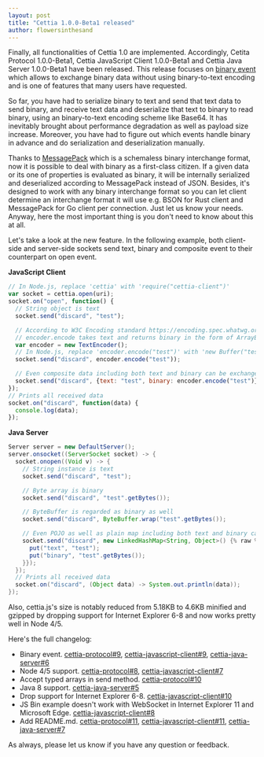 ```yaml
---
layout: post
title: "Cettia 1.0.0-Beta1 released"
author: flowersinthesand
---
```


Finally, all functionalities of Cettia 1.0 are implemented. Accordingly, Cetita Protocol 1.0.0-Beta1, Cettia JavaScript Client 1.0.0-Beta1 and Cettia Java Server 1.0.0-Beta1 have been released. This release focuses on [binary event](https://github.com/cettia/cettia-protocol/issues/9) which allows to exchange binary data without using binary-to-text encoding and is one of features that many users have requested.

So far, you have had to serialize binary to text and send that text data to send binary, and receive text data and deserialize that text to binary to read binary, using an binary-to-text encoding scheme like Base64. It has inevitably brought about performance degradation as well as payload size increase. Moreover, you have had to figure out which events handle binary in advance and do serialization and deserialization manually.

Thanks to [MessagePack](http://msgpack.org) which is a schemaless binary interchange format, now it is possible to deal with binary as a first-class citizen. If a given data or its one of properties is evaluated as binary, it will be internally serialized and deserialized according to MessagePack instead of JSON. Besides, it's designed to work with any binary interchange format so you can let client determine an interchange format it will use e.g. BSON for Rust client and MessagePack for Go client per connection. Just let us know your needs. Anyway, here the most important thing is you don't need to know about this at all.

Let's take a look at the new feature. In the following example, both client-side and server-side sockets send text, binary and composite event to their counterpart on open event.

**JavaScript Client**

```javascript
// In Node.js, replace 'cettia' with 'require("cettia-client")'
var socket = cettia.open(uri);
socket.on("open", function() {
  // String object is text
  socket.send("discard", "test");

  // According to W3C Encoding standard https://encoding.spec.whatwg.org/
  // encoder.encode takes text and returns binary in the form of ArrayBuffer
  var encoder = new TextEncoder();
  // In Node.js, replace 'encoder.encode("test")' with 'new Buffer("test")'
  socket.send("discard", encoder.encode("test"));

  // Even composite data including both text and binary can be exchanged
  socket.send("discard", {text: "test", binary: encoder.encode("test")});
});
// Prints all received data
socket.on("discard", function(data) {
  console.log(data);
});
```

**Java Server**

```java
Server server = new DefaultServer();
server.onsocket((ServerSocket socket) -> {
  socket.onopen((Void v) -> {
    // String instance is text
    socket.send("discard", "test");

    // Byte array is binary
    socket.send("discard", "test".getBytes());

    // ByteBuffer is regarded as binary as well
    socket.send("discard", ByteBuffer.wrap("test".getBytes());

    // Even POJO as well as plain map including both text and binary can be exchanged
    socket.send("discard", new LinkedHashMap<String, Object>() {% raw %}{{{% endraw %}
      put("text", "test");
      put("binary", "test".getBytes());
    }});
  });
  // Prints all received data
  socket.on("discard", (Object data) -> System.out.println(data));
});
```

Also, cettia.js's size is notably reduced from 5.18KB to 4.6KB minified and gzipped by dropping support for Internet Explorer 6-8 and now works pretty well in Node 4/5.

Here's the full changelog:

* Binary event. [cettia-protocol#9](https://github.com/cettia/cettia-protocol/issues/9), [cettia-javascript-client#9](https://github.com/cettia/cettia-javascript-client/issues/9), [cettia-java-server#6](https://github.com/cettia/cettia-java-server/issues/6)
* Node 4/5 support. [cettia-protocol#8](https://github.com/cettia/cettia-protocol/issues/8), [cettia-javascript-client#7](https://github.com/cettia/cettia-javascript-client/issues/7)
* Accept typed arrays in send method. [cettia-protocol#10](https://github.com/cettia/cettia-protocol/issues/10)
* Java 8 support. [cettia-java-server#5](https://github.com/cettia/cettia-java-server/issues/5)
* Drop support for Internet Explorer 6-8. [cettia-javascript-client#10](https://github.com/cettia/cettia-javascript-client/issues/10)
* JS Bin example doesn't work with WebSocket in Internet Explorer 11 and Microsoft Edge. [cettia-javascript-client#8](https://github.com/cettia/cettia-javascript-client/issues/8)
* Add README.md. [cettia-protocol#11](https://github.com/cettia/cettia-protocol/issues/11), [cettia-javascript-client#11](https://github.com/cettia/cettia-javascript-client/issues/11), [cettia-java-server#7](https://github.com/cettia/cettia-java-server/issues/7)

As always, please let us know if you have any question or feedback.
